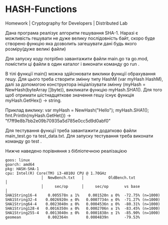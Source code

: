 # HASH-Functions
Homework | Cryptography for Developers | Distributed Lab

Дана програма реалізує алгоритм гешування SHA-1. Наразі є можливість гешувати не дуже велику послідовність байт, скоро буде створено функцію яка дозволить загешувати дані будь якого розміру\(дуже великі файли)

Для запуску коду потрібно завантажити файли main.go та go.mod, помістити ці файли в один каталог і виконати команду go run .

В тілі функції main\() можна здійснювати виклики функції обрахування гешу. Для цього треба створити змінну типу HashM \(var myHash HashM), далі за допомогою конструктора ініціалізувати змінну \(myHash = NewHash\(byteArray \[]byte)), викликати функцію myHash.SHA1\(). Для того щоб отримати шістнадцяткове значення гешу існує функція myHash.GetHex\() -> string.

Приклад виклику: var myHash = NewHash\("Hello"); myHash.SHA1\(); fmt.Println\(myHash.GetHet\()) -> "f7ff9e8b7bb2e09b70935a5d785e0cc5d9d0abf0"

Для тестування функції треба завантажити додатково файли main_test.go та test_data.txt. Для запуску тестування треба виконати команду go test .


Нижче наведено порівняння з бібліотечною реалізацією

    goos: linux
    goarch: amd64
    pkg: HASH-SHA-1
    cpu: Intel(R) Core(TM) i3-4010U CPU @ 1.70GHz
                    │  NewBench.txt   │           OldBench.txt            │
                    │     sec/op      │     sec/op       vs base          │
    SHA1String16-4     0.005578n ± 1%    0.001520n ± 0%  -72.75% (n=1000)
    SHA1String32-4    0.0026920n ± 0%   0.0007734n ± 0%  -71.27% (n=1000)
    SHA1String64-4    0.0023040n ± 0%   0.0004536n ± 0%  -80.31% (n=1000)
    SHA1String128-4   0.0016350n ± 0%   0.0002706n ± 1%  -83.45% (n=1000)
    SHA1String255-4   0.0013040n ± 0%   0.0001838n ± 1%  -85.90% (n=1000)
    geomean            0.002364n        0.0004839n       -79.53%
